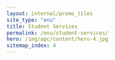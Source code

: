 ```yaml
---
layout: internal/promo_tiles
site_type: "enu"
title: Student Services
permalink: /enu/student-services/
hero: /img/apc/content/hero-4.jpg
sitemap_index: 4
---
```


<!--- This child document initializes the page in Jekyll. -->